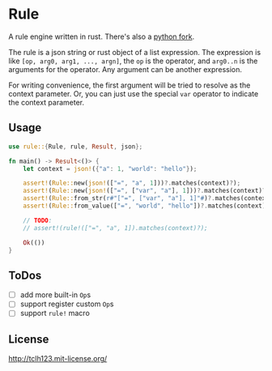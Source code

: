 # Rule

A rule engine written in rust.
There's also a [python fork](https://github.com/tclh123/rule).

The rule is a json string or rust object of a list expression.
The expression is like `[op, arg0, arg1, ..., argn]`, the `op` is the operator,
and `arg0..n` is the arguments for the operator. Any argument can be another expression.

For writing convenience, the first argument will be tried to resolve as the context parameter.
Or, you can just use the special `var` operator to indicate the context parameter.

## Usage

```rust
use rule::{Rule, rule, Result, json};

fn main() -> Result<()> {
    let context = json!({"a": 1, "world": "hello"});

    assert!(Rule::new(json!(["=", "a", 1]))?.matches(context)?);
    assert!(Rule::new(json!(["=", ["var", "a"], 1]))?.matches(context)?);
    assert!(Rule::from_str(r#"["=", ["var", "a"], 1]"#)?.matches(context)?);
    assert!(Rule::from_value(["=", "world", "hello"])?.matches(context)?);

    // TODO:
    // assert!(rule!(["=", "a", 1]).matches(context)?);

    Ok(())
}
```

## ToDos

- [ ] add more built-in `Op`s
- [ ] support register custom `Op`s
- [ ] support `rule!` macro

## License

http://tclh123.mit-license.org/

